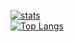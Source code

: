 [![stats](https://github-readme-stats.vercel.app/api?username=masterZSH&show_icons=true&theme=gruvbox)]()
<br/>
[![Top Langs](https://github-readme-stats.vercel.app/api/top-langs/?username=masterZSH&layout=compact&langs_count=8)]()

